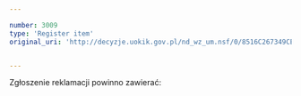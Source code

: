 ```yaml
---

number: 3009
type: 'Register item'
original_uri: 'http://decyzje.uokik.gov.pl/nd_wz_um.nsf/0/8516C267349CECB7C12579DD002DBC7C?OpenDocument'


---
```


Zgłoszenie reklamacji powinno zawierać:
